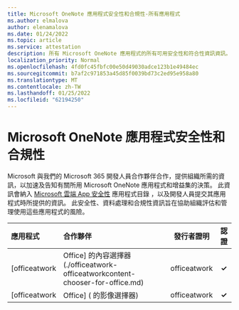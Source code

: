 ```yaml
---
title: Microsoft OneNote 應用程式安全性和合規性-所有應用程式
ms.author: elmalova
author: elenamalova
ms.date: 01/24/2022
ms.topic: article
ms.service: attestation
description: 所有 Microsoft OneNote 應用程式的所有可用安全性和符合性資訊資訊。
localization_priority: Normal
ms.openlocfilehash: 4fd0fc45fbfc00e50d49030adce123b1e49484ec
ms.sourcegitcommit: b7af2c971853a45d85f0039bd73c2ed95e958a80
ms.translationtype: MT
ms.contentlocale: zh-TW
ms.lasthandoff: 01/25/2022
ms.locfileid: "62194250"
---
```

# <a name="microsoft-onenote-apps-security-and-compliance"></a>Microsoft OneNote 應用程式安全性和合規性

Microsoft 與我們的 Microsoft 365 開發人員合作夥伴合作，提供組織所需的資訊，以加速及告知有關所用 Microsoft OneNote 應用程式和增益集的決策。 此資訊會納入 [Microsoft 雲端 App 安全性](https://www.microsoft.com/en-us/enterprise-mobility-security/cloud-app-security) 應用程式目錄 ，以及開發人員提交其應用程式時所提供的資訊。 此安全性、資料處理和合規性資訊旨在協助組織評估和管理使用這些應用程式的風險。

| **應用程式** | **合作夥伴** | **發行者證明** | **認證** |
|:--------|:------------|:----------------------:|:-------------:|
| [officeatwork | Office] 的內容選擇器 (./officeatwork-officeatworkcontent-chooser-for-office.md)  | officeatwork | **✓** |  |
| [officeatwork | Office] ( 的影像選擇器)  | officeatwork | **✓** |  |
